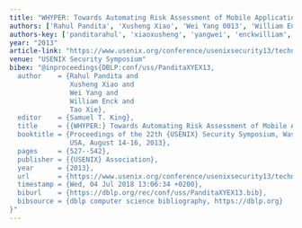 ```yaml
---
title: "WHYPER: Towards Automating Risk Assessment of Mobile Applications."
authors: ['Rahul Pandita', 'Xusheng Xiao', 'Wei Yang 0013', 'William Enck', 'Tao Xie 0001']
authors-key: ['panditarahul', 'xiaoxusheng', 'yangwei', 'enckwilliam', 'xietao']
year: "2013"
article-link: "https://www.usenix.org/conference/usenixsecurity13/technical-sessions/presentation/pandita"
venue: "USENIX Security Symposium"
bibex: "@inproceedings{DBLP:conf/uss/PanditaXYEX13,
  author    = {Rahul Pandita and
               Xusheng Xiao and
               Wei Yang and
               William Enck and
               Tao Xie},
  editor    = {Samuel T. King},
  title     = {{WHYPER:} Towards Automating Risk Assessment of Mobile Applications},
  booktitle = {Proceedings of the 22th {USENIX} Security Symposium, Washington, DC,
               USA, August 14-16, 2013},
  pages     = {527--542},
  publisher = {{USENIX} Association},
  year      = {2013},
  url       = {https://www.usenix.org/conference/usenixsecurity13/technical-sessions/presentation/pandita},
  timestamp = {Wed, 04 Jul 2018 13:06:34 +0200},
  biburl    = {https://dblp.org/rec/conf/uss/PanditaXYEX13.bib},
  bibsource = {dblp computer science bibliography, https://dblp.org}
}"
---
```

